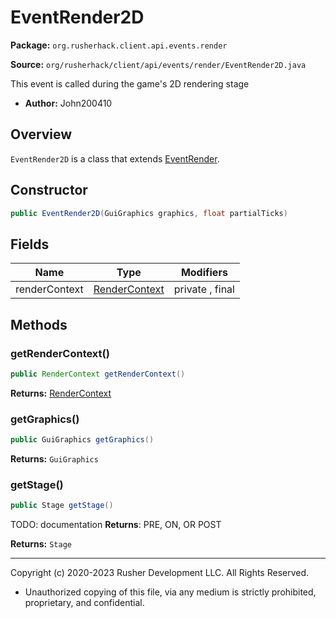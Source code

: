 # EventRender2D

**Package:** `org.rusherhack.client.api.events.render`

**Source:** `org/rusherhack/client/api/events/render/EventRender2D.java`

This event is called during the game's 2D rendering stage
* **Author:** John200410



## Overview

`EventRender2D` is a class that extends [EventRender](EventRender.md).

## Constructor

```java
public EventRender2D(GuiGraphics graphics, float partialTicks)
```

## Fields

| Name | Type | Modifiers |
|------|------|----------|
| renderContext | [RenderContext](RenderContext.md) | private , final |


## Methods

### getRenderContext()

```java
public RenderContext getRenderContext()
```

**Returns:** [RenderContext](RenderContext.md)

### getGraphics()

```java
public GuiGraphics getGraphics()
```

**Returns:** `GuiGraphics`

### getStage()

```java
public Stage getStage()
```

TODO: documentation
**Returns**: PRE, ON, OR POST



**Returns:** `Stage`

---

Copyright (c) 2020-2023 Rusher Development LLC. All Rights Reserved.
* Unauthorized copying of this file, via any medium is strictly prohibited, proprietary, and confidential.
